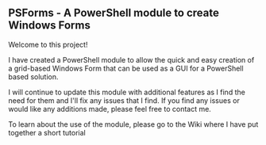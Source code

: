 ## PSForms - A PowerShell module to create Windows Forms

Welcome to this project!

I have created a PowerShell module to allow the quick and easy creation of a grid-based Windows Form that can be used as a GUI for a PowerShell based solution.

I will continue to update this module with additional features as I find the need for them and I'll fix any issues that I find.  If you find any issues or would like any additions made, please feel free to contact me.

To learn about the use of the module, please go to the Wiki where I have put together a short tutorial
